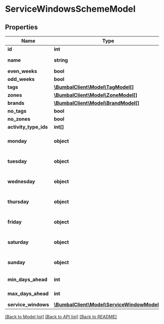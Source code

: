 # ServiceWindowsSchemeModel

## Properties
Name | Type | Description | Notes
------------ | ------------- | ------------- | -------------
**id** | **int** | Unique ID | [optional] 
**name** | **string** | Service windows scheme name | [optional] 
**even_weeks** | **bool** | even weeks | [optional] 
**odd_weeks** | **bool** | odd weeks | [optional] 
**tags** | [**\BumbalClient\Model\TagModel[]**](TagModel.md) |  | [optional] 
**zones** | [**\BumbalClient\Model\ZoneModel[]**](ZoneModel.md) |  | [optional] 
**brands** | [**\BumbalClient\Model\BrandModel[]**](BrandModel.md) |  | [optional] 
**no_tags** | **bool** | No tags boolean value | [optional] 
**no_zones** | **bool** | No zones boolean value | [optional] 
**activity_type_ids** | **int[]** | Activity type ids | [optional] 
**monday** | **object** | ServiceWindowDayModel containing the cut off information | [optional] 
**tuesday** | **object** | ServiceWindowDayModel containing the cut off information | [optional] 
**wednesday** | **object** | ServiceWindowDayModel containing the cut off information | [optional] 
**thursday** | **object** | ServiceWindowDayModel containing the cut off information | [optional] 
**friday** | **object** | ServiceWindowDayModel containing the cut off information | [optional] 
**saturday** | **object** | ServiceWindowDayModel containing the cut off information | [optional] 
**sunday** | **object** | ServiceWindowDayModel containing the cut off information | [optional] 
**min_days_ahead** | **int** | Number of min. days ahead | [optional] 
**max_days_ahead** | **int** | Number of max. days ahead | [optional] 
**service_windows** | [**\BumbalClient\Model\ServiceWindowModel[]**](ServiceWindowModel.md) |  | [optional] 

[[Back to Model list]](../README.md#documentation-for-models) [[Back to API list]](../README.md#documentation-for-api-endpoints) [[Back to README]](../README.md)



